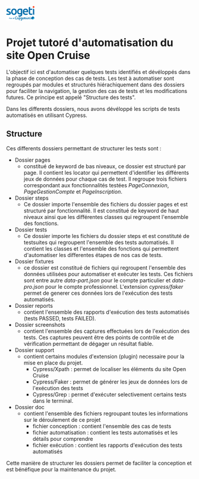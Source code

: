 <img src="SOGETI.png" width="15%" height="15%">

# Projet tutoré d'automatisation du site Open Cruise

L'objectif ici est d'automatiser quelques tests identifiés et dévéloppés dans la phase de conception des cas de tests. Les test à automatiser sont regroupés par modules et structurés hiérachiquement dans des dossiers pour faciliter la navigation, la gestion des cas de tests et les modifications futures. Ce principe est appelé "Structure des tests".

Dans les differents dossiers, nous avons dévéloppé les scripts de tests automatisés en utilisant Cypress.



## Structure 

Ces differents dossiers permettant de structurer les tests sont :

* Dossier pages
  * constitué de keyword de bas niveaux, ce dossier est structuré par page. Il contient les locator qui permettent d'identifier les différents jeux de données pour chaque cas de test. Il regroupe trois fichiers correspondant aux fonctionnalités testées *PageConnexion*, *PageGestionCompte* et *PageInscription*.
* Dossier steps
  * Ce dossier importe l'ensemble des fichiers du dossier pages et est structuré par fonctionnalité. Il est constitué de keyword de haut niveaux ainsi que les différentes classes qui regroupent l'ensemble des fonctions.
* Dossier tests
  * Ce dossier importe les fichiers du dossier steps et est constituté de testsuites qui regroupent l'ensemble des tests automatisés. Il contient les classes et l'ensemble des fonctions qui permettent d'automatiser les differentes étapes de nos cas de tests.
* Dossier fixtures
  * ce dossier est constitué de fichiers qui regroupent l'ensemble des données utilisées pour automatiser et exécuter les tests. Ces fichiers sont entre autre *data-part.json* pour le compte particulier et *data-pro.json* pour le compte professionnel. L'extension *cypress/faker* permet de generer ces données lors de l'exécution des tests automatisés.
* Dossier reports
  * contient l'ensemble des rapports d'exécution des tests automatisés (tests PASSED, tests FAILED).
* Dossier screenshots
  * contient l'ensemble des captures effectuées lors de l'exécution des tests. Ces captures peuvent être des points de contrôle et de vérification permettant de dégager un résultat fiable.
* Dossier support
  * contient certains modules d'extension (plugin) necessaire pour la mise en place du projet.
    * Cypress/Xpath : permet de localiser les éléments du site Open Cruise
    * Cypress/Faker : permet de générer les jeux de données lors de l'exécution des tests
    * Cypress/Grep  : permet d'exécuter selectivement certains tests dans le terminal.
* Dossier doc
  * contient l'ensemble des fichiers regroupant toutes les informations sur le déroulement de ce projet
    * fichier conception : contient l'ensemble des cas de tests
    * fichier automatisation : contient les tests automatisés et les détails pour comprendre
    * fichier exécution : contient les rapports d'exécution des tests automatisés

Cette manière de structurer les dossiers permet de faciliter la conception et est bénéfique pour la maintenance du projet.

